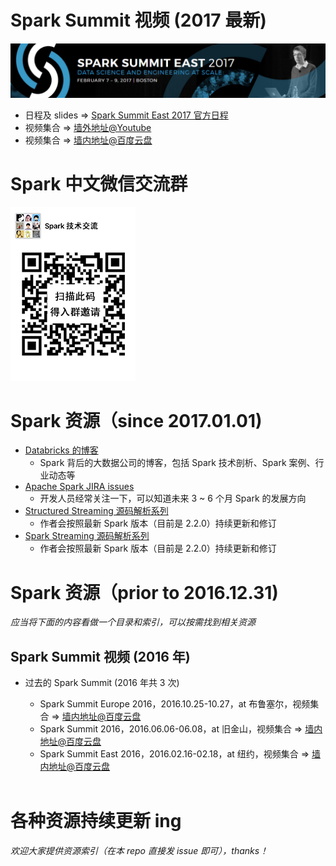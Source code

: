 # Spark Summit 视频 (2017 最新)

![spark_summit_east_2017](resources/spark_summit_east_2017.png)
- 日程及 slides => [Spark Summit East 2017 官方日程](https://spark-summit.org/east-2017/schedule/)
- 视频集合 => [墙外地址@Youtube](https://www.youtube.com/user/TheApacheSpark)
- 视频集合 => [墙内地址@百度云盘](http://pan.baidu.com/s/1jHD7yey)
  <br/>

# Spark 中文微信交流群

![wechat_spark_streaming_small](resources/wechat_spark_streaming_small_.PNG)
<br/>

# Spark 资源（since 2017.01.01)

- [Databricks 的博客](https://databricks.com/blog)
  - Spark 背后的大数据公司的博客，包括 Spark 技术剖析、Spark 案例、行业动态等
- [Apache Spark JIRA issues](https://issues.apache.org/jira/issues/?jql=project+%3D+SPARK)
  - 开发人员经常关注一下，可以知道未来 3 ~ 6 个月 Spark 的发展方向 
- [Structured Streaming 源码解析系列](https://github.com/lw-lin/CoolplaySpark/tree/master/Structured%20Streaming%20%E6%BA%90%E7%A0%81%E8%A7%A3%E6%9E%90%E7%B3%BB%E5%88%97)
  - 作者会按照最新 Spark 版本（目前是 2.2.0）持续更新和修订
- [Spark Streaming 源码解析系列](https://github.com/lw-lin/CoolplaySpark/tree/master/Spark%20Streaming%20%E6%BA%90%E7%A0%81%E8%A7%A3%E6%9E%90%E7%B3%BB%E5%88%97)
  - 作者会按照最新 Spark 版本（目前是 2.2.0）持续更新和修订
    <br/>

# Spark 资源（prior to 2016.12.31)

*应当将下面的内容看做一个目录和索引，可以按需找到相关资源*

## Spark Summit 视频 (2016 年)

- 过去的 Spark Summit (2016 年共 3 次)
  - Spark Summit Europe 2016，2016.10.25-10.27，at 布鲁塞尔，视频集合 => [墙内地址@百度云盘](https://pan.baidu.com/s/1dE4OB4H)
  - Spark Summit 2016，2016.06.06-06.08，at 旧金山，视频集合 => [墙内地址@百度云盘](https://pan.baidu.com/s/1bZpurW)
  - Spark Summit East 2016，2016.02.16-02.18，at 纽约，视频集合 => [墙内地址@百度云盘](https://pan.baidu.com/s/1jHyMj46)

  <br/>

# 各种资源持续更新 ing

*欢迎大家提供资源索引（在本 repo 直接发 issue 即可），thanks！*

